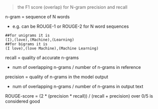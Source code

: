 >the F1 score (overlap) for N-gram precision and recall

n-gram = sequence of N words
- e.g. can be ROUGE-1 or ROUGE-2 for N word sequences
```
##for unigrams it is  
(I),(love),(Machine),(Learning)  
##for bigrams it is  
(I love),(love Machine),(Machine Learning)
```


recall = quality of accurate n-grams
- num of overlapping n-grams / number of n-grams in reference

precision = quality of n-grams in the model output 
- num of overlapping n-grams / number of n-grams in output text

ROUGE-score = (2 * (precision * recall)) / (recall + precision)
over 0/5 is considered good 